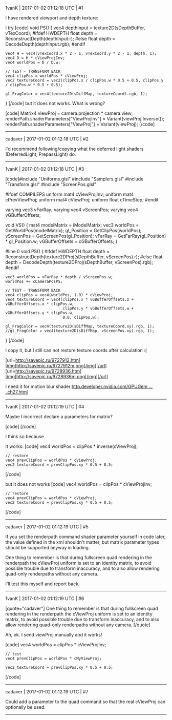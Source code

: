 1vanK | 2017-01-02 01:12:18 UTC | #1

I have rendered viewport and depth texture:

I try
[code]
void PS()
{
    vec4 depthInput = texture2D(sDepthBuffer, vTexCoord);
    #ifdef HWDEPTH
       float depth = ReconstructDepth(depthInput.r);
    #else
        float depth = DecodeDepth(depthInput.rgb);
    #endif
    
    vec4 H = vec4(vTexCoord.x * 2 - 1, vTexCoord.y * 2 - 1, depth, 1);
    vec4 D = H * cViewProjInv;
    vec4 worldPos = D / D.w;
    
    // TEST - TRANSFORM BACK
    vec4 clipPos = worldPos * cViewProj;
    vec2 textureCoord = vec2(clipPos.x / clipPos.w * 0.5 + 0.5, clipPos.y / clipPos.w * 0.5 + 0.5);

    gl_FragColor = vec4(texture2D(sDiffMap, textureCoord).rgb, 1);
}
[/code]
but it does not works. What is wrong?

[code]    Matrix4 viewProj = camera.projection * camera.view;
    renderPath.shaderParameters["ViewProjInv"] = Variant(viewProj.Inverse());
    renderPath.shaderParameters["ViewProj"] = Variant(viewProj);
[/code]

-------------------------

cadaver | 2017-01-02 01:12:18 UTC | #2

I'd recommend following/copying what the deferred light shaders (DeferredLight, PrepassLight) do.

-------------------------

1vanK | 2017-01-02 01:12:18 UTC | #3

[code]#include "Uniforms.glsl"
#include "Samplers.glsl"
#include "Transform.glsl"
#include "ScreenPos.glsl"


#ifdef COMPILEPS
uniform mat4 cViewProjInv;
uniform mat4 cPrevViewProj;
uniform mat4 cViewProj;
uniform float cTimeStep;
#endif

varying vec3 vFarRay;
varying vec4 vScreenPos;
varying vec4 vGBufferOffsets;

void VS()
{
    mat4 modelMatrix = iModelMatrix;
    vec3 worldPos = GetWorldPos(modelMatrix);
    gl_Position = GetClipPos(worldPos);
    vScreenPos = GetScreenPos(gl_Position);
    vFarRay = GetFarRay(gl_Position) * gl_Position.w;
    vGBufferOffsets = cGBufferOffsets;
}

#line 0
void PS()
{
    #ifdef HWDEPTH
        float depth = ReconstructDepth(texture2DProj(sDepthBuffer, vScreenPos).r);
    #else
        float depth = DecodeDepth(texture2DProj(sDepthBuffer, vScreenPos).rgb);
    #endif

    vec3 worldPos = vFarRay * depth / vScreenPos.w;
    worldPos += cCameraPosPS;
  
    // TEST - TRANSFORM BACK
    vec4 clipPos = vec4(worldPos, 1.0) * cViewProj;
    vec4 textureCoord = vec4(clipPos.x * vGBufferOffsets.z + vGBufferOffsets.x * clipPos.w,
                             clipPos.y * vGBufferOffsets.w + vGBufferOffsets.y * clipPos.w,
                             0.0, clipPos.w);
    
    gl_FragColor = vec4(texture2D(sDiffMap, textureCoord.xy).rgb, 1);
    //gl_FragColor = vec4(texture2D(sDiffMap, vScreenPos.xy).rgb, 1);
}
[/code]

I copy it, but I still can not restore texture coords after calculation :(

[url=http://savepic.ru/9727912.htm][img]http://savepic.ru/9727912m.png[/img][/url]
[url=http://savepic.ru/9728936.htm][img]http://savepic.ru/9728936m.png[/img][/url]

I need it for motion blur shader [http.developer.nvidia.com/GPUGem ... _ch27.html](http://http.developer.nvidia.com/GPUGems3/gpugems3_ch27.html)

-------------------------

1vanK | 2017-01-02 01:12:19 UTC | #4

Maybe I incorrect declare a parameters for matrix?

[code]<renderpath>
    <command type="quad" tag="MotionBlur" vs="MotionBlur" ps="MotionBlur" output="viewport">
        <texture unit="diffuse" name="viewport" />
        <texture unit="depth" name="depth" />
        <parameter name="ViewProjInv" value="0.0 0.0 0.0 0.0 0.0 0.0 0.0 0.0 0.0 0.0 0.0 0.0 0.0 0.0 0.0 0.0" />
        <parameter name="PrevViewProj" value="0.0 0.0 0.0 0.0 0.0 0.0 0.0 0.0 0.0 0.0 0.0 0.0 0.0 0.0 0.0 0.0" />
        <parameter name="Proj" value="0.0 0.0 0.0 0.0 0.0 0.0 0.0 0.0 0.0 0.0 0.0 0.0 0.0 0.0 0.0 0.0" />
        <parameter name="ViewProj" value="0.0 0.0 0.0 0.0 0.0 0.0 0.0 0.0 0.0 0.0 0.0 0.0 0.0 0.0 0.0 0.0" />
        <parameter name="TimeStep" value="0.0" />
    </command>
</renderpath>
[/code]

I think so because

It works:
[code]
    vec4 worldPos = clipPos * inverse(cViewProj);

    // restore
    vec4 prevClipPos = worldPos * cViewProj;
    vec2 textureCoord = prevClipPos.xy * 0.5 + 0.5;
[/code]

but it does not works
[code]
    vec4 worldPos = clipPos * cViewProjInv;

    // restore
    vec4 prevClipPos = worldPos * cViewProj;
    vec2 textureCoord = prevClipPos.xy * 0.5 + 0.5;
[/code]

-------------------------

cadaver | 2017-01-02 01:12:19 UTC | #5

If you set the renderpath command shader parameter yourself in code later, the value defined in the xml shouldn't matter, but matrix parameter types should be supported anyway in loading.

One thing to remember is that during fullscreen quad rendering in the renderpath the cViewProj uniform is set to an identity matrix, to avoid possible trouble due to transform inaccuracy, and to also allow rendering quad-only renderpaths without any camera.

I'll test this myself and report back.

-------------------------

1vanK | 2017-01-02 01:12:19 UTC | #6

[quote="cadaver"]
One thing to remember is that during fullscreen quad rendering in the renderpath the cViewProj uniform is set to an identity matrix, to avoid possible trouble due to transform inaccuracy, and to also allow rendering quad-only renderpaths without any camera.
[/quote]

Ah, ok. I send viewProj manually and it works!

[code]    vec4 worldPos = clipPos * cViewProjInv;
    
    // test
    vec4 prevClipPos = worldPos * cMyViewProj;
    
    vec2 textureCoord = prevClipPos.xy * 0.5 + 0.5;
[/code]

-------------------------

cadaver | 2017-01-02 01:12:19 UTC | #7

Could add a parameter to the quad command so that the real cViewProj can optionally be used.

-------------------------

